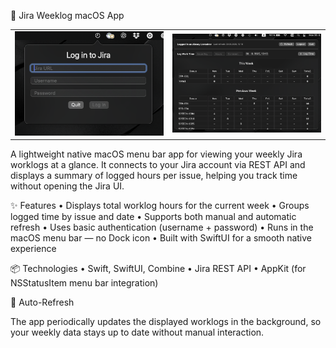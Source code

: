 🧭 Jira Weeklog macOS App

<table>
<tr>
<td><img src="Screenshots/Screenshot01.png" alt="Worklogs Login View" width="300"/></td>
<td><img src="Screenshots/Screenshot02.png" alt="Worklogs Main View" width="300"/></td>
</tr>
</table>

A lightweight native macOS menu bar app for viewing your weekly Jira worklogs at a glance.
It connects to your Jira account via REST API and displays a summary of logged hours per issue, helping you track time without opening the Jira UI.

✨ Features
• Displays total worklog hours for the current week
• Groups logged time by issue and date
• Supports both manual and automatic refresh
• Uses basic authentication (username + password)
• Runs in the macOS menu bar — no Dock icon
• Built with SwiftUI for a smooth native experience

📦 Technologies
• Swift, SwiftUI, Combine
• Jira REST API
• AppKit (for NSStatusItem menu bar integration)

🔄 Auto-Refresh

The app periodically updates the displayed worklogs in the background, so your weekly data stays up to date without manual interaction.
